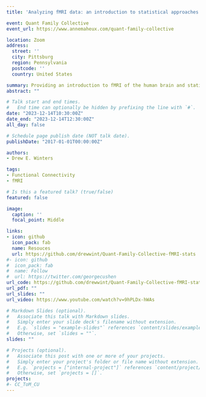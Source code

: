 ```yaml
---
title: 'Analyzing fMRI data: an introduction to statistical approaches'

event: Quant Family Collective 
event_url: https://www.annemaheux.com/quant-family-collective

location: Zoom
address:
  street: ''
  city: Pittsburg
  region: Pennsylvania 
  postcode: ''
  country: United States

summary: Providing an introduction to fMRI of the human brain and statistical analyses with fMRI data. 
abstract: ""

# Talk start and end times.
#   End time can optionally be hidden by prefixing the line with `#`.
date: "2023-12-14T10:30:00Z"
date_end: "2023-12-14T12:30:00Z"
all_day: false

# Schedule page publish date (NOT talk date).
publishDate: "2017-01-01T00:00:00Z"

authors: 
- Drew E. Winters

tags: 
- Functional Connectivity
- fMRI

# Is this a featured talk? (true/false)
featured: false

image:
  caption: ''
  focal_point: Middle

links:
- icon: github
  icon_pack: fab
  name: Resouces
  url: https://github.com/drewwint/Quant-Family-Collective-fMRI-stats
#- icon: github
#  icon_pack: fab
#  name: Follow
#  url: https://twitter.com/georgecushen
url_code: https://github.com/drewwint/Quant-Family-Collective-fMRI-stats
url_pdf: ""
url_slides: ""
url_video: https://www.youtube.com/watch?v=9hPLDx-hWAs

# Markdown Slides (optional).
#   Associate this talk with Markdown slides.
#   Simply enter your slide deck's filename without extension.
#   E.g. `slides = "example-slides"` references `content/slides/example-slides.md`.
#   Otherwise, set `slides = ""`.
slides: ""

# Projects (optional).
#   Associate this post with one or more of your projects.
#   Simply enter your project's folder or file name without extension.
#   E.g. `projects = ["internal-project"]` references `content/project/deep-learning/index.md`.
#   Otherwise, set `projects = []`.
projects:
#- CC_ToM_CU
---
```

